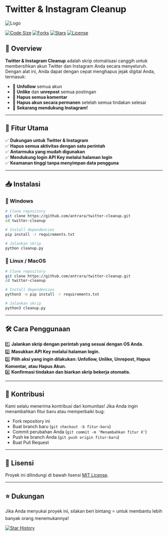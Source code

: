 # Twitter & Instagram Cleanup

![Logo](https://github.com/antrara/twitter-cleanup/assets/logo.png)

[![Code Size](https://img.shields.io/github/languages/code-size/antrara/twitter-cleanup?style=for-the-badge)](https://github.com/antrara/twitter-cleanup)
[![Forks](https://img.shields.io/github/forks/antrara/twitter-cleanup?style=for-the-badge)](https://github.com/antrara/twitter-cleanup/network/members)
[![Stars](https://img.shields.io/github/stars/antrara/twitter-cleanup?style=for-the-badge)](https://github.com/antrara/twitter-cleanup/stargazers)
[![License](https://img.shields.io/github/license/antrara/twitter-cleanup?style=for-the-badge)](https://github.com/antrara/twitter-cleanup/blob/main/LICENSE.md)

## 📌 Overview
**Twitter & Instagram Cleanup** adalah skrip otomatisasi canggih untuk membersihkan akun Twitter dan Instagram Anda secara menyeluruh. Dengan alat ini, Anda dapat dengan cepat menghapus jejak digital Anda, termasuk:

- 🔹 **Unfollow** semua akun
- 🔹 **Unlike** dan **unrepost** semua postingan
- 🔹 **Hapus semua komentar**
- 🔹 **Hapus akun secara permanen** setelah semua tindakan selesai
- 🔹 **Sekarang mendukung Instagram!**

---
## 🚀 Fitur Utama
✅ **Dukungan untuk Twitter & Instagram**  
✅ **Hapus semua aktivitas dengan satu perintah**  
✅ **Antarmuka yang mudah digunakan**  
✅ **Mendukung login API Key melalui halaman login**  
✅ **Keamanan tinggi tanpa menyimpan data pengguna**  

---
## 📥 Instalasi

### 🔹 Windows
```bash
# Clone repository
git clone https://github.com/antrara/twitter-cleanup.git
cd twitter-cleanup

# Install dependencies
pip install -r requirements.txt

# Jalankan skrip
python cleanup.py
```

### 🔹 Linux / MacOS
```bash
# Clone repository
git clone https://github.com/antrara/twitter-cleanup.git
cd twitter-cleanup

# Install dependencies
python3 -m pip install -r requirements.txt

# Jalankan skrip
python3 cleanup.py
```

---
## 🛠 Cara Penggunaan
1️⃣ **Jalankan skrip dengan perintah yang sesuai dengan OS Anda.**  
2️⃣ **Masukkan API Key melalui halaman login.**  
3️⃣ **Pilih aksi yang ingin dilakukan: Unfollow, Unlike, Unrepost, Hapus Komentar, atau Hapus Akun.**  
4️⃣ **Konfirmasi tindakan dan biarkan skrip bekerja otomatis.**  

---
## 🤝 Kontribusi
Kami selalu menerima kontribusi dari komunitas! Jika Anda ingin menambahkan fitur baru atau memperbaiki bug:
- Fork repository ini
- Buat branch baru (`git checkout -b fitur-baru`)
- Commit perubahan Anda (`git commit -m 'Menambahkan fitur X'`)
- Push ke branch Anda (`git push origin fitur-baru`)
- Buat Pull Request

---
## 📜 Lisensi
Proyek ini dilindungi di bawah lisensi [MIT License](https://github.com/antrara/twitter-cleanup/blob/main/LICENSE.md).

---
## ⭐ Dukungan
Jika Anda menyukai proyek ini, silakan beri bintang ⭐ untuk membantu lebih banyak orang menemukannya!

[![Star History](https://api.star-history.com/svg?repos=antrara/twitter-cleanup&type=Date)](https://star-history.com/#antrara/twitter-cleanup)

